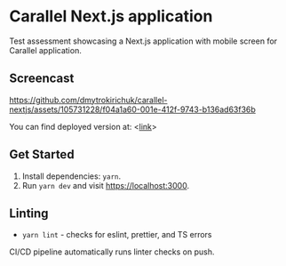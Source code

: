 # Carallel Next.js application

Test assessment showcasing a Next.js application with mobile screen for Carallel application.

## Screencast

https://github.com/dmytrokirichuk/carallel-nextjs/assets/105731228/f04a1a60-001e-412f-9743-b136ad63f36b

You can find deployed version at: <[link](https://carallel-nextjs.vercel.app/library)>

## Get Started

1. Install dependencies: `yarn`.
2. Run `yarn dev` and visit <https://localhost:3000>.

## Linting

- `yarn lint` - checks for eslint, prettier, and TS errors

CI/CD pipeline automatically runs linter checks on push.
